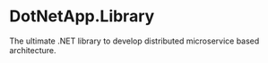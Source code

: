 # DotNetApp.Library
The ultimate .NET library to develop distributed microservice based architecture.
